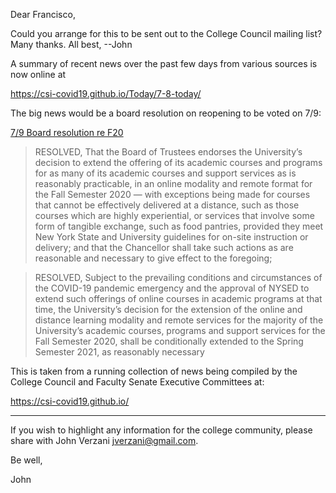 Dear Francisco,

Could you arrange for this to be sent out to the College Council mailing list? Many thanks. All best, --John


A summary of recent news over the past few days from various sources is now online at

https://csi-covid19.github.io/Today/7-8-today/


The big news would be a board resolution on reopening to be voted on 7/9:

[7/9 Board resolution re F20](https://csi-covid19.github.io/CUNY/7-9-resolution-distance.pdf)

> RESOLVED, That the Board of Trustees endorses the University’s decision to extend the offering of its academic courses and programs for as many of its academic courses and support services as is reasonably practicable, in an online modality and remote format for the Fall Semester 2020 — with exceptions being made for courses that cannot be effectively delivered at a distance, such as those courses which are highly experiential, or services that involve some form of tangible exchange, such as food pantries, provided they meet New York State and University guidelines for on-site instruction or delivery; and that the Chancellor shall take such actions as are reasonable and necessary to give effect to the foregoing;

> RESOLVED, Subject to the prevailing conditions and circumstances of the COVID-19 pandemic emergency and the approval of NYSED to extend such offerings of online courses in academic programs at that time, the University’s decision for the extension of the online and distance learning modality and remote services for the majority of the University’s academic courses, programs and support services for the Fall Semester 2020, shall be conditionally extended to the Spring Semester 2021, as reasonably necessary


This is taken from a running collection of news being compiled by the College Council and Faculty Senate Executive Committees at:

https://csi-covid19.github.io/


-----

If you wish to highlight any information for the college community, please share with John Verzani <jverzani@gmail.com>.

Be well,

John
